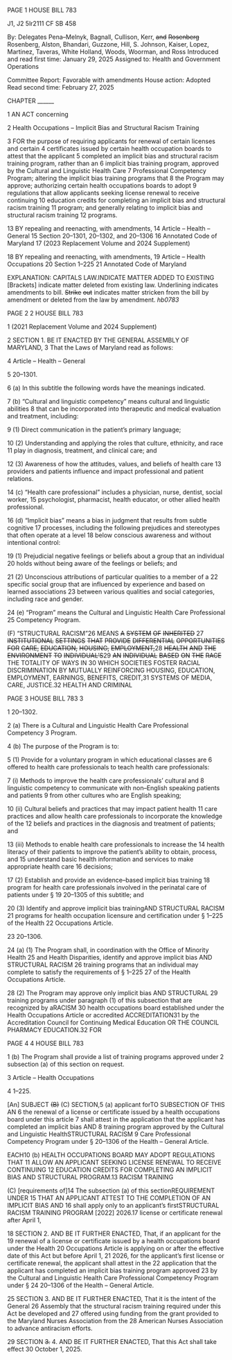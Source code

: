 PAGE 1
HOUSE BILL 783

J1, J2 5lr2111
CF SB 458

By: Delegates Pena–Melnyk, Bagnall, Cullison, Kerr, ~~and~~ ~~Rosenberg~~ Rosenberg,
Alston, Bhandari, Guzzone, Hill, S. Johnson, Kaiser, Lopez, Martinez,
Taveras, White Holland, Woods, Woorman, and Ross
Introduced and read first time: January 29, 2025
Assigned to: Health and Government Operations

Committee Report: Favorable with amendments
House action: Adopted
Read second time: February 27, 2025

CHAPTER ______

1 AN ACT concerning

2 Health Occupations – Implicit Bias and Structural Racism Training

3 FOR the purpose of requiring applicants for renewal of certain licenses and certain
4 certificates issued by certain health occupation boards to attest that the applicant
5 completed an implicit bias and structural racism training program, rather than an
6 implicit bias training program, approved by the Cultural and Linguistic Health Care
7 Professional Competency Program; altering the implicit bias training programs that
8 the Program may approve; authorizing certain health occupations boards to adopt
9 regulations that allow applicants seeking license renewal to receive continuing
10 education credits for completing an implicit bias and structural racism training
11 program; and generally relating to implicit bias and structural racism training
12 programs.

13 BY repealing and reenacting, with amendments,
14 Article – Health – General
15 Section 20–1301, 20–1302, and 20–1306
16 Annotated Code of Maryland
17 (2023 Replacement Volume and 2024 Supplement)

18 BY repealing and reenacting, with amendments,
19 Article – Health Occupations
20 Section 1–225
21 Annotated Code of Maryland

EXPLANATION: CAPITALS LAW.INDICATE MATTER ADDED TO EXISTING
[Brackets] indicate matter deleted from existing law.
Underlining indicates amendments to bill.
~~Strike~~ ~~out~~ indicates matter stricken from the bill by amendment or deleted from the law by
amendment. *hb0783*

PAGE 2
2 HOUSE BILL 783

1 (2021 Replacement Volume and 2024 Supplement)

2 SECTION 1. BE IT ENACTED BY THE GENERAL ASSEMBLY OF MARYLAND,
3 That the Laws of Maryland read as follows:

4 Article – Health – General

5 20–1301.

6 (a) In this subtitle the following words have the meanings indicated.

7 (b) “Cultural and linguistic competency” means cultural and linguistic abilities
8 that can be incorporated into therapeutic and medical evaluation and treatment, including:

9 (1) Direct communication in the patient’s primary language;

10 (2) Understanding and applying the roles that culture, ethnicity, and race
11 play in diagnosis, treatment, and clinical care; and

12 (3) Awareness of how the attitudes, values, and beliefs of health care
13 providers and patients influence and impact professional and patient relations.

14 (c) “Health care professional” includes a physician, nurse, dentist, social worker,
15 psychologist, pharmacist, health educator, or other allied health professional.

16 (d) “Implicit bias” means a bias in judgment that results from subtle cognitive
17 processes, including the following prejudices and stereotypes that often operate at a level
18 below conscious awareness and without intentional control:

19 (1) Prejudicial negative feelings or beliefs about a group that an individual
20 holds without being aware of the feelings or beliefs; and

21 (2) Unconscious attributions of particular qualities to a member of a
22 specific social group that are influenced by experience and based on learned associations
23 between various qualities and social categories, including race and gender.

24 (e) “Program” means the Cultural and Linguistic Health Care Professional
25 Competency Program.

(F) “STRUCTURAL RACISM”26 MEANS ~~A~~ ~~SYSTEM~~ ~~OF~~ ~~INHERITED~~
27 ~~INSTITUTIONAL~~ ~~SETTINGS~~ ~~THAT~~ ~~PROVIDE~~ ~~DIFFERENTIAL~~ ~~OPPORTUNITIES~~ ~~FOR~~
~~CARE,~~ ~~EDUCATION,~~ ~~HOUSING,~~ ~~EMPLOYMENT,~~28 ~~HEALTH~~ ~~AND~~ ~~THE~~ ~~ENVIRONMENT~~ ~~TO~~
~~INDIVIDUAL’S~~29 ~~AN~~ ~~INDIVIDUAL~~ ~~BASED~~ ~~ON~~ ~~THE~~ ~~RACE~~ THE TOTALITY OF WAYS IN
30 WHICH SOCIETIES FOSTER RACIAL DISCRIMINATION BY MUTUALLY REINFORCING
HOUSING, EDUCATION, EMPLOYMENT, EARNINGS, BENEFITS, CREDIT,31 SYSTEMS OF
MEDIA, CARE, JUSTICE.32 HEALTH AND CRIMINAL

PAGE 3
HOUSE BILL 783 3

1 20–1302.

2 (a) There is a Cultural and Linguistic Health Care Professional Competency
3 Program.

4 (b) The purpose of the Program is to:

5 (1) Provide for a voluntary program in which educational classes are
6 offered to health care professionals to teach health care professionals:

7 (i) Methods to improve the health care professionals’ cultural and
8 linguistic competency to communicate with non–English speaking patients and patients
9 from other cultures who are English speaking;

10 (ii) Cultural beliefs and practices that may impact patient health
11 care practices and allow health care professionals to incorporate the knowledge of the
12 beliefs and practices in the diagnosis and treatment of patients; and

13 (iii) Methods to enable health care professionals to increase the
14 health literacy of their patients to improve the patient’s ability to obtain, process, and
15 understand basic health information and services to make appropriate health care
16 decisions;

17 (2) Establish and provide an evidence–based implicit bias training
18 program for health care professionals involved in the perinatal care of patients under §
19 20–1305 of this subtitle; and

20 (3) Identify and approve implicit bias trainingAND STRUCTURAL RACISM
21 programs for health occupation licensure and certification under § 1–225 of the Health
22 Occupations Article.

23 20–1306.

24 (a) (1) The Program shall, in coordination with the Office of Minority Health
25 and Health Disparities, identify and approve implicit bias AND STRUCTURAL RACISM
26 training programs that an individual may complete to satisfy the requirements of § 1–225
27 of the Health Occupations Article.

28 (2) The Program may approve only implicit bias AND STRUCTURAL
29 training programs under paragraph (1) of this subsection that are recognized by aRACISM
30 health occupations board established under the Health Occupations Article or accredited
ACCREDITATION31 by the Accreditation Council for Continuing Medical Education OR THE
COUNCIL PHARMACY EDUCATION.32 FOR

PAGE 4
4 HOUSE BILL 783

1 (b) The Program shall provide a list of training programs approved under
2 subsection (a) of this section on request.

3 Article – Health Occupations

4 1–225.

[An] SUBJECT ~~(B)~~ (C) SECTION,5 (a) applicant forTO SUBSECTION OF THIS AN
6 the renewal of a license or certificate issued by a health occupations board under this article
7 shall attest in the application that the applicant has completed an implicit bias AND
8 training program approved by the Cultural and Linguistic HealthSTRUCTURAL RACISM
9 Care Professional Competency Program under § 20–1306 of the Health – General Article.

EACH10 (b) HEALTH OCCUPATIONS BOARD MAY ADOPT REGULATIONS THAT
11 ALLOW AN APPLICANT SEEKING LICENSE RENEWAL TO RECEIVE CONTINUING
12 EDUCATION CREDITS FOR COMPLETING AN IMPLICIT BIAS AND STRUCTURAL
PROGRAM.13 RACISM TRAINING

(C) [requirements of]14 The subsection (a) of this sectionREQUIREMENT UNDER
15 THAT AN APPLICANT ATTEST TO THE COMPLETION OF AN IMPLICIT BIAS AND
16 shall apply only to an applicant’s firstSTRUCTURAL RACISM TRAINING PROGRAM
[2022] 2026.17 license or certificate renewal after April 1,

18 SECTION 2. AND BE IT FURTHER ENACTED, That, if an applicant for the
19 renewal of a license or certificate issued by a health occupations board under the Health
20 Occupations Article is applying on or after the effective date of this Act but before April 1,
21 2026, for the applicant’s first license or certificate renewal, the applicant shall attest in the
22 application that the applicant has completed an implicit bias training program approved
23 by the Cultural and Linguistic Health Care Professional Competency Program under §
24 20–1306 of the Health – General Article.

25 SECTION 3. AND BE IT FURTHER ENACTED, That it is the intent of the General
26 Assembly that the structural racism training required under this Act be developed and
27 offered using funding from the grant provided to the Maryland Nurses Association from the
28 American Nurses Association to advance antiracism efforts.

29 SECTION ~~3.~~ 4. AND BE IT FURTHER ENACTED, That this Act shall take effect
30 October 1, 2025.
